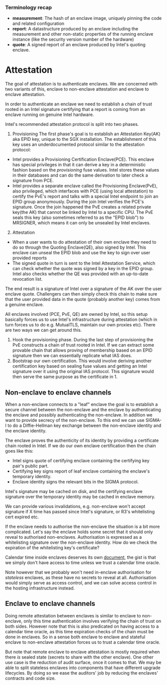 ### Terminology recap

* **measurement**: The hash of an enclave image, uniquely pinning the code and related configuration
* **report**: A datastructure produced by an enclave including the measurement and other non-static properties of the
  running enclave instance (like the security version number of the hardware)
* **quote**: A signed report of an enclave produced by Intel's quoting enclave.

# Attestation

The goal of attestation is to authenticate enclaves. We are concerned with two variants of this, enclave to non-enclave
attestation and enclave to enclave attestation.

In order to authenticate an enclave we need to establish a chain of trust rooted in an Intel signature certifying that a
report is coming from an enclave running on genuine Intel hardware.

Intel's recommended attestation protocol is split into two phases.

1. Provisioning
The first phase's goal is to establish an Attestation Key(AK) aka EPID key, unique to the SGX installation.
The establishment of this key uses an underdocumented protocol similar to the attestation protocol:
 - Intel provides a Provisioning Certification Enclave(PCE). This enclave has special privileges in that it can derive a
   key in a deterministic fashion based on the *provisioning* fuse values. Intel stores these values in their databases
   and can do the same derivation to later check a signature from PCE.
 - Intel provides a separate enclave called the Provisioning Enclave(PvE), also privileged, which interfaces with PCE
   (using local attestation) to certify the PvE's report and talks with a special Intel endpoint to join an EPID group
   anonymously. During the join Intel verifies the PCE's signature. Once the join happened the PvE creates a related
   private key(the AK) that cannot be linked by Intel to a specific CPU. The PvE seals this key (also sometimes referred
   to as the "EPID blob") to MRSIGNER, which means it can only be unsealed by Intel enclaves.

2. Attestation
 - When a user wants to do attestation of their own enclave they need to do so through the Quoting Enclave(QE), also
   signed by Intel. This enclave can unseal the EPID blob and use the key to sign over user provided reports
 - The signed quote in turn is sent to the Intel Attestation Service, which can check whether the quote was signed by a
   key in the EPID group. Intel also checks whether the QE was provided with an up-to-date revocation list.

The end result is a signature of Intel over a signature of the AK over the user enclave quote. Challengers can then
simply check this chain to make sure that the user provided data in the quote (probably another key) comes from a
genuine enclave.

All enclaves involved (PCE, PvE, QE) are owned by Intel, so this setup basically forces us to use Intel's infrastructure
during attestation (which in turn forces us to do e.g. MutualTLS, maintain our own proxies etc). There are two ways we
can get around this.

1. Hook the provisioning phase. During the last step of provisioning the PvE constructs a chain of trust rooted in
   Intel. If we can extract some provable chain that allows proving of membership based on an EPID signature then we can
   essentially replicate what IAS does.
2. Bootstrap our own certification. This would involve deriving another certification key based on sealing fuse values
   and getting an Intel signature over it using the original IAS protocol. This signature would then serve the same
   purpose as the certificate in 1.

## Non-enclave to enclave channels

When a non-enclave connects to a "leaf" enclave the goal is to establish a secure channel between the non-enclave and
the enclave by authenticating the enclave and possibly authenticating the non-enclave. In addition we want to provide
secrecy of the non-enclave. To this end we can use SIGMA-I to do a Diffie-Hellman key exchange between the non-enclave
identity and the enclave identity.

The enclave proves the authenticity of its identity by providing a certificate chain rooted in Intel. If we do our own
enclave certification then the chain goes like this:

* Intel signs quote of certifying enclave containing the certifying key pair's public part.
* Certifying key signs report of leaf enclave containing the enclave's temporary identity.
* Enclave identity signs the relevant bits in the SIGMA protocol.

Intel's signature may be cached on disk, and the certifying enclave signature over the temporary identity may be cached
in enclave memory.

We can provide various invalidations, e.g. non-enclave won't accept signature if X time has passed since Intel's
signature, or R3's whitelisting cert expired etc.

If the enclave needs to authorise the non-enclave the situation is a bit more complicated. Let's say the enclave holds
some secret that it should only reveal to authorised non-enclaves. Authorisation is expressed as a whitelisting
signature over the non-enclave identity. How do we check the expiration of the whitelisting key's certificate?

Calendar time inside enclaves deserves its own [document](time.md), the gist is that we simply don't have access to time
unless we trust a calendar time oracle.

Note however that we probably won't need in-enclave authorisation for *stateless* enclaves, as these have no secrets to 
reveal at all. Authorisation would simply serve as access control, and we can solve access control in the hosting
infrastructure instead.

## Enclave to enclave channels

Doing remote attestation between enclaves is similar to enclave to non-enclave, only this time authentication involves
verifying the chain of trust on both sides. However note that this is also predicated on having access to a calendar
time oracle, as this time expiration checks of the chain must be done in enclaves. So in a sense both enclave to enclave
and stateful enclave to non-enclave attestation forces us to trust a calendar time oracle.

But note that remote enclave to enclave attestation is mostly required when there *is* sealed state (secrets to share
with the other enclave). One other use case is the reduction of audit surface, once it comes to that. We may be able to
split stateless enclaves into components that have different upgrade lifecycles. By doing so we ease the auditors' job
by reducing the enclaves' contracts and code size.
